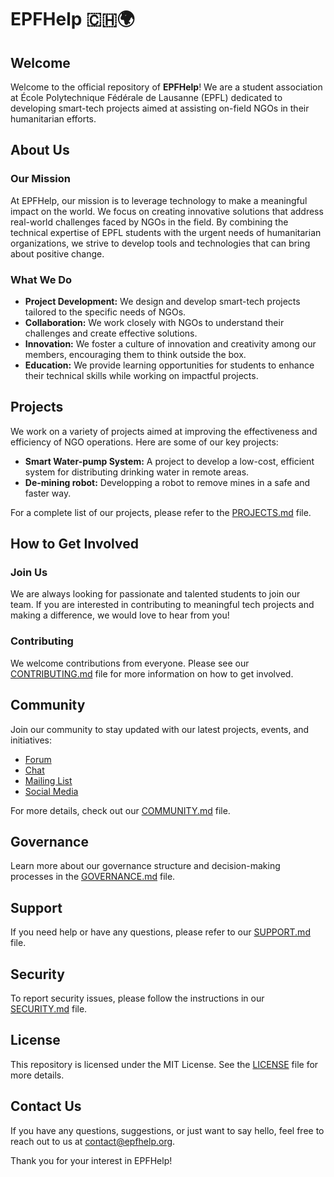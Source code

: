 # EPFHelp 🇨🇭🌍

## Welcome

Welcome to the official repository of **EPFHelp**! We are a student association at École Polytechnique Fédérale de Lausanne (EPFL) dedicated to developing smart-tech projects aimed at assisting on-field NGOs in their humanitarian efforts.

## About Us

### Our Mission

At EPFHelp, our mission is to leverage technology to make a meaningful impact on the world. We focus on creating innovative solutions that address real-world challenges faced by NGOs in the field. By combining the technical expertise of EPFL students with the urgent needs of humanitarian organizations, we strive to develop tools and technologies that can bring about positive change.

### What We Do

- **Project Development:** We design and develop smart-tech projects tailored to the specific needs of NGOs.
- **Collaboration:** We work closely with NGOs to understand their challenges and create effective solutions.
- **Innovation:** We foster a culture of innovation and creativity among our members, encouraging them to think outside the box.
- **Education:** We provide learning opportunities for students to enhance their technical skills while working on impactful projects.

## Projects

We work on a variety of projects aimed at improving the effectiveness and efficiency of NGO operations. Here are some of our key projects:

- **Smart Water-pump System:** A project to develop a low-cost, efficient system for distributing drinking water in remote areas.
- **De-mining robot:** Developping a robot to remove mines in a safe and faster way.
<!--
- **Smart Water Monitoring System:** A project to develop a low-cost, efficient system for monitoring water quality in remote areas.
- **Healthcare Data Management:** A tool to help NGOs manage and analyze health data to improve patient outcomes.
- **Renewable Energy Solutions:** Developing sustainable energy solutions to power NGO operations in off-grid locations.
-->
For a complete list of our projects, please refer to the [PROJECTS.md](PROJECTS.md) file.

## How to Get Involved

### Join Us

We are always looking for passionate and talented students to join our team. If you are interested in contributing to meaningful tech projects and making a difference, we would love to hear from you!

### Contributing

We welcome contributions from everyone. Please see our [CONTRIBUTING.md](CONTRIBUTING.md) file for more information on how to get involved.

## Community

Join our community to stay updated with our latest projects, events, and initiatives:

- [Forum](link)
- [Chat](link)
- [Mailing List](link)
- [Social Media](link)

For more details, check out our [COMMUNITY.md](COMMUNITY.md) file.

## Governance

Learn more about our governance structure and decision-making processes in the [GOVERNANCE.md](GOVERNANCE.md) file.

## Support

If you need help or have any questions, please refer to our [SUPPORT.md](SUPPORT.md) file.

## Security

To report security issues, please follow the instructions in our [SECURITY.md](SECURITY.md) file.

## License

This repository is licensed under the MIT License. See the [LICENSE](LICENSE) file for more details.

## Contact Us

If you have any questions, suggestions, or just want to say hello, feel free to reach out to us at [contact@epfhelp.org](mailto:info@epfhelp.ch).

Thank you for your interest in EPFHelp!

